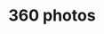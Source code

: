 # 360 photos
<script src="//360.vizor.io/scripts/embed.js" data-vizorurl="https://360.vizor.io/embed/v/bba6" ></script>
